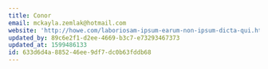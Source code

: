 ```yaml
---
title: Conor
email: mckayla.zemlak@hotmail.com
website: 'http://howe.com/laboriosam-ipsum-earum-non-ipsum-dicta-qui.html'
updated_by: 89c6e2f1-d2ee-4669-b3c7-e73293467373
updated_at: 1599486133
id: 633d6d4a-8852-46ee-9df7-dc0b63fddb68
---
```

